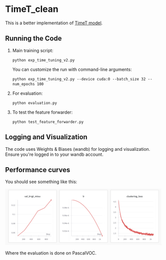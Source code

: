# TimeT_clean
This is a better implementation of [TimeT model](https://github.com/SMSD75/Timetuning). 

## Running the Code

1. Main training script:
   ```
   python exp_time_tuning_v2.py
   ```

   You can customize the run with command-line arguments:
   ```
   python exp_time_tuning_v2.py --device cuda:0 --batch_size 32 --num_epochs 100
   ```

2. For evaluation:
   ```
   python evaluation.py
   ```

3. To test the feature forwarder:
   ```
   python test_feature_forwarder.py
   ```


## Logging and Visualization

The code uses Weights & Biases (wandb) for logging and visualization. Ensure you're logged in to your wandb account.


## Performance curves

You should see something like this:

![Performance Curve](Images/Performance.png)

Where the evaluation is done on PascalVOC.

